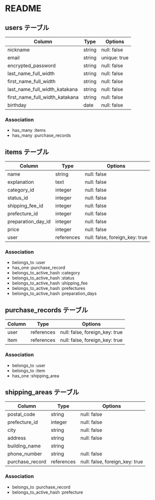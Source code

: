 # README

## users テーブル

| Column                          | Type   | Options      |
| ------------------------------- | ------ | ------------ |
| nickname                        | string | null: false  |
| email                           | string | unique: true |
| encrypted_password              | string | null: false  | 
| last_name_full_width            | string | null: false  |
| first_name_full_width           | string | null: false  |
| last_name_full_width_katakana   | string | null: false  |
| first_name_full_width_katakana  | string | null: false  |
| birthday                        | date   | null: false  |

### Association
- has_many :items
- has_many :purchase_records



## items テーブル

| Column             | Type       | Options                        |
| ------------------ | ---------- | ------------------------------ |
| name               | string     | null: false                    |
| explanation        | text       | null: false                    |
| category_id        | integer    | null: false                    |
| status_id          | integer    | null: false                    |
| shipping_fee_id    | integer    | null: false                    |
| prefecture_id      | integer    | null: false                    |
| preparation_day_id | integer    | null: false                    |
| price              | integer    | null: false                    |
| user               | references | null: false, foreign_key: true |


### Association
- belongs_to :user
- has_one :purchase_record
- belongs_to_active_hash :category
- belongs_to_active_hash :status
- belongs_to_active_hash :shipping_fee
- belongs_to_active_hash :prefectures
- belongs_to_active_hash :preparation_days


## purchase_records テーブル

| Column | Type       | Options                        |
| ------ | ---------- | ------------------------------ |
| user   | references | null: false, foreign_key: true |
| item   | references | null: false, foreign_key: true |

### Association
- belongs_to :user
- belongs_to :item
- has_one :shipping_area



## shipping_areas テーブル

| Column           | Type       | Options                        |
| ---------------- | ---------- | ------------------------------ |
| postal_code      | string     | null: false                    |
| prefecture_id    | integer    | null: false                    |
| city             | string     | null: false                    |
| address          | string     | null: false                    |
| building_name    | string     |                                |
| phone_number     | string     | null: false                    |
| purchase_record  | references | null: false, foreign_key: true |

### Association
- belongs_to :purchase_record
- belongs_to_active_hash :prefecture

